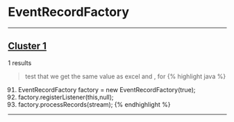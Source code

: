# EventRecordFactory

***

## [Cluster 1](./1)
1 results
> test that we get the same value as excel and , for 
{% highlight java %}
91. EventRecordFactory factory = new EventRecordFactory(true);
92. factory.registerListener(this,null);
94. factory.processRecords(stream);
{% endhighlight %}

***

